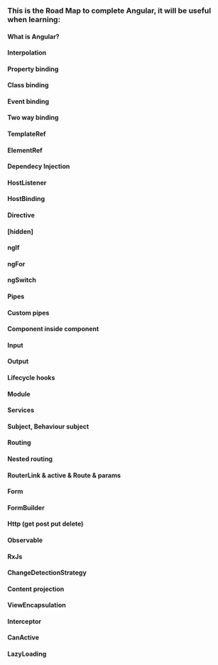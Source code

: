 ### This is the Road Map to complete Angular, it will be useful when learning:


#### What is Angular?
#### Interpolation
#### Property binding
#### Class binding
#### Event binding
#### Two way binding
#### TemplateRef
#### ElementRef
#### Dependecy Injection
#### HostListener
#### HostBinding
#### Directive
#### [hidden]
#### ngIf
#### ngFor
#### ngSwitch
#### Pipes
#### Custom pipes
#### Component inside component
#### Input
#### Output
#### Lifecycle hooks
#### Module
#### Services
#### Subject, Behaviour subject
#### Routing
#### Nested routing
#### RouterLink & active & Route & params
#### Form
#### FormBuilder
#### Http (get post put delete)
#### Observable
#### RxJs

#### ChangeDetectionStrategy
#### Content projection
#### ViewEncapsulation
#### Interceptor
#### CanActive
#### LazyLoading